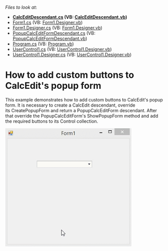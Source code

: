 <!-- default file list -->
*Files to look at*:

* **[CalcEditDescendant.cs](./CS/WindowsFormsApplication5/CalcEditDescendant.cs) (VB: [CalcEditDescendant.vb](./VB/WindowsFormsApplication5/CalcEditDescendant.vb))**
* [Form1.cs](./CS/WindowsFormsApplication5/Form1.cs) (VB: [Form1.Designer.vb](./VB/WindowsFormsApplication5/Form1.Designer.vb))
* [Form1.Designer.cs](./CS/WindowsFormsApplication5/Form1.Designer.cs) (VB: [Form1.Designer.vb](./VB/WindowsFormsApplication5/Form1.Designer.vb))
* [PopupCalcEditFormDescendant.cs](./CS/WindowsFormsApplication5/PopupCalcEditFormDescendant.cs) (VB: [PopupCalcEditFormDescendant.vb](./VB/WindowsFormsApplication5/PopupCalcEditFormDescendant.vb))
* [Program.cs](./CS/WindowsFormsApplication5/Program.cs) (VB: [Program.vb](./VB/WindowsFormsApplication5/Program.vb))
* [UserControl1.cs](./CS/WindowsFormsApplication5/UserControl1.cs) (VB: [UserControl1.Designer.vb](./VB/WindowsFormsApplication5/UserControl1.Designer.vb))
* [UserControl1.Designer.cs](./CS/WindowsFormsApplication5/UserControl1.Designer.cs) (VB: [UserControl1.Designer.vb](./VB/WindowsFormsApplication5/UserControl1.Designer.vb))
<!-- default file list end -->
# How to add custom buttons to CalcEdit's popup form


<p>This example demonstrates how to add custom buttons to CalcEdit's popup form. It is necessary to create a CalcEdit descendant, override its CreatePopupForm and return a PopupCalcEditForm descendant. After that override the PopupCalcEditForm's ShowPopupForm method and add the required buttons to its Control collection.  </p>
<p><img src="https://raw.githubusercontent.com/DevExpress-Examples/how-to-add-custom-buttons-to-calcedits-popup-form-t100899/14.1.4+/media/794deece-4d2b-11e4-80ba-00155d624807.png"></p>

<br/>


